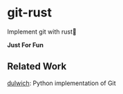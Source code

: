 # git-rust
Implement git with rust🦀

**Just For Fun**

## Related Work
[dulwich](https://www.dulwich.io/): Python implementation of Git